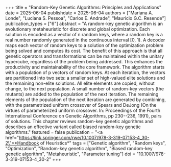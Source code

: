 +++
title = "Random-Key Genetic Algorithms: Principles and Applications"
date = 2025-06-04
publishdate = 2025-06-04
authors = ["Mariana A. Londe", "Luciana S. Pessoa", "Carlos E. Andrade", "Mauricio G.C. Resende"]
publication_types = ["6"]
abstract = "A random-key genetic algorithm is an evolutionary metaheuristic for discrete and global optimization. Each solution is encoded as a vector of n random keys, where a random key is a real number randomly generated in the continuous interval [0, 1). A decoder maps each vector of random keys to a solution of the optimization problem being solved and computes its cost. The benefit of this approach is that all genetic operators and transformations can be maintained within the unitary hypercube, regardless of the problem being addressed. This enhances the productivity and maintainability of the core framework. The algorithm starts with a population of p vectors of random keys. At each iteration, the vectors are partitioned into two sets: a smaller set of high-valued elite solutions and the remaining non-elite solutions. All elite elements are copied, without change, to the next population. A small number of random-key vectors (the mutants) are added to the population of the next iteration. The remaining elements of the population of the next iteration are generated by combining, with the parametrized uniform crossover of Spears and DeJong (On the virtues of parameterized uniform crossover. In: Proceedings of the Fourth International Conference on Genetic Algorithms, pp 230--236, 1991), pairs of solutions. This chapter reviews random-key genetic algorithms and describes an effective variant called biased random-key genetic algorithms."
featured = false
publication = "<a href=\"https://link.springer.com/rwe/10.1007/978-3-319-07153-4_30-2\">*Handbook of Heuristics*</a>"
tags = ["Genetic algorithm", "Random keys", "Optimization", "Random-key genetic algorithm", "Biased random-key genetic algorithm", "Metaheuristic", "Parameter tuning"]
doi = "10.1007/978-3-319-07153-4_30-2"
+++

